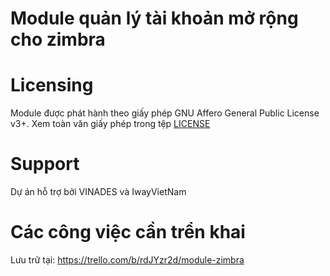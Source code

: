 # Module quản lý tài khoản mở rộng cho zimbra

# Licensing
Module được phát hành theo giấy phép GNU Affero General Public License v3+. Xem toàn văn giấy phép trong tệp [LICENSE](LICENSE)

# Support
Dự án hỗ trợ bởi VINADES và IwayVietNam

# Các công việc cần trển khai 
Lưu trữ tại: https://trello.com/b/rdJYzr2d/module-zimbra

